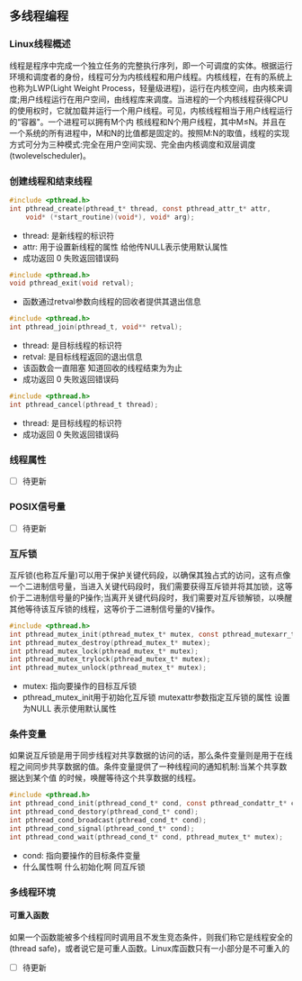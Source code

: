 ## 多线程编程

### Linux线程概述
线程是程序中完成一个独立任务的完整执行序列，即一个可调度的实体。根据运行环境和调度者的身份，线程可分为内核线程和用户线程。内核线程，在有的系统上也称为LWP(Light Weight Process，轻量级进程)，运行在内核空间，由内核来调度;用户线程运行在用户空间，由线程库来调度。当进程的一个内核线程获得CPU的使用权时，它就加载并运行一个用户线程。可见，内核线程相当于用户线程运行的“容器"。一个进程可以拥有M个内
核线程和N个用户线程，其中M≤N。并且在一个系统的所有进程中，M和N的比值都是固定的。按照M:N的取值，线程的实现方式可分为三种模式:完全在用户空间实现、完全由内核调度和双层调度(twolevelscheduler)。

### 创建线程和结束线程
```c
#include <pthread.h>
int pthread_create(pthread_t* thread, const pthread_attr_t* attr,
    void* (*start_routine)(void*), void* arg);
```
- thread: 是新线程的标识符 
- attr: 用于设置新线程的属性 给他传NULL表示使用默认属性
- 成功返回 0 失败返回错误码

```c
#include <pthread.h>
void pthread_exit(void retval);
```
- 函数通过retval参数向线程的回收者提供其退出信息

```c
#include <pthread.h>
int pthread_join(pthread_t, void** retval);
```
- thread: 是目标线程的标识符 
- retval: 是目标线程返回的退出信息 
- 该函数会一直阻塞 知道回收的线程结束为为止
- 成功返回 0 失败返回错误码

```c
#include <pthread.h>
int pthread_cancel(pthread_t thread);
```
- thread: 是目标线程的标识符 
- 成功返回 0 失败返回错误码

### 线程属性
- [ ] 待更新

### POSIX信号量
- [ ] 待更新

### 互斥锁
互斥锁(也称互斥量)可以用于保护关键代码段，以确保其独占式的访问，这有点像一个二进制信号量，当进入关键代码段时，我们需要获得互斥锁并将其加锁，这等价于二进制信号量的P操作;当离开关键代码段时，我们需要对互斥锁解锁，以唤醒其他等待该互斥锁的线程，这等价于二进制信号量的V操作。

```c
#include <pthread.h>
int pthread_mutex_init(pthread_mutex_t* mutex, const pthread_mutexarr_t* mutexattr);
int pthread_mutex_destroy(pthread_mutex_t* mutex);
int pthread_mutex_lock(pthread_mutex_t* mutex);
int pthread_mutex_trylock(pthread_mutex_t* mutex);
int pthread_mutex_unlock(pthread_mutex_t* mutex);
```
- mutex: 指向要操作的目标互斥锁
- pthread_mutex_init用于初始化互斥锁 mutexattr参数指定互斥锁的属性 设置为NULL 表示使用默认属性

### 条件变量
如果说互斥锁是用于同步线程对共享数据的访问的话，那么条件变量则是用于在线程之间同步共享数据的值。条件变量提供了一种线程间的通知机制:当某个共享数据达到某个值
的时候，唤醒等待这个共享数据的线程。
```c
#include <pthread.h>
int pthread_cond_init(pthread_cond_t* cond, const pthread_condattr_t* cond_attr);
int pthread_cond_destory(pthread_cond_t* cond);
int pthread_cond_broadcast(pthread_cond_t* cond);
int pthread_cond_signal(pthread_cond_t* cond);
int pthread_cond_wait(pthread_cond_t* cond, pthread_mutex_t* mutex);
```
- cond: 指向要操作的目标条件变量
- 什么属性啊 什么初始化啊 同互斥锁

### 多线程环境
#### 可重入函数
如果一个函数能被多个线程同时调用且不发生竞态条件，则我们称它是线程安全的(thread safe)，或者说它是可重人函数。Linux库函数只有一小部分是不可重入的

- [ ] 待更新